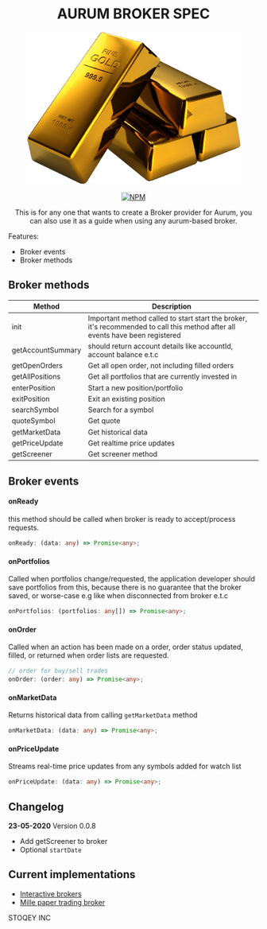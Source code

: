 <h1 align="center">AURUM BROKER SPEC</h1>

<p align="center">
<img src="./docs/gold_.png"></img>
</p>

<p align="center">
<a href="https://www.npmjs.com/package/@stoqey/aurum-broker-spec">
<img alt="NPM" src="https://img.shields.io/npm/dt/@stoqey/aurum-broker-spec.svg"></img>
</a>

</p>

 


<p align="center">
This is for any one that wants to create a Broker provider for Aurum, you can also use it as a guide when using any aurum-based broker.
</p>

Features:
- Broker events
- Broker methods

## Broker methods

| Method            | Description                                                                                                                   |
| ----------------- | ----------------------------------------------------------------------------------------------------------------------------- |
| init              | Important method called to start start the broker, it's recommended to call this method after all events have been registered |
| getAccountSummary | should return account details like accountId, account balance e.t.c                                                           |
| getOpenOrders     | Get all open order, not including  filled orders                                                                              |
| getAllPositions   | Get all portfolios that are currently invested in                                                                             |
| enterPosition     | Start a new position/portfolio                                                                                                |
| exitPosition      | Exit an existing position                                                                                                     |
| searchSymbol      | Search for a symbol                                                                                                           |
| quoteSymbol       | Get quote                                                                                                                     |
| getMarketData     | Get historical data                                                                                                           |
| getPriceUpdate    | Get realtime price updates                                                                                                    |
| getScreener       | Get screener method                                                                                                           |
## Broker events

#### **onReady** 
this method should be called when broker is ready to accept/process requests.

```ts
onReady: (data: any) => Promise<any>;
```

#### onPortfolios
Called when portfolios change/requested, the application developer should save portfolios from this, because there is no guarantee that the broker saved, or worse-case e.g like when disconnected from broker e.t.c
```ts
onPortfolios: (portfolios: any[]) => Promise<any>;
```

#### onOrder
Called when an action has been made on a order, order status  updated, filled, or returned when order lists are requested.

```ts
// order for buy/sell trades
onOrder: (order: any) => Promise<any>;
```

#### onMarketData
Returns historical data from calling `getMarketData` method
```ts
onMarketData: (data: any) => Promise<any>;
```   

#### onPriceUpdate
Streams real-time price updates from any symbols added for watch list
```ts
onPriceUpdate: (data: any) => Promise<any>;
``` 

## Changelog
**23-05-2020**
Version 0.0.8
- Add getScreener to broker
- Optional `startDate`

## Current implementations
- [Interactive brokers](https://github.com/stoqey/aurum-broker-ibkr)
- [Mille paper trading broker](https://github.com/stoqey/aurum-broker-mille)



STOQEY INC